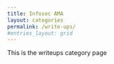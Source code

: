 ```yaml
---
title: Infosec AMA
layout: categories 
permalink: /write-ups/
#entries_layout: grid
---
```



This is the writeups   category page 

